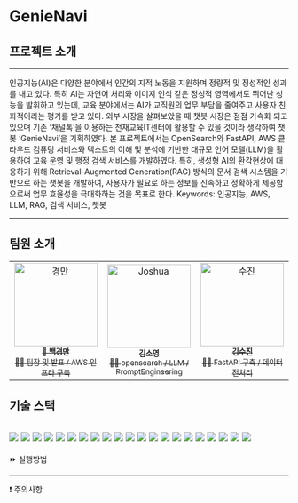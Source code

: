 # GenieNavi

## 프로젝트 소개
------
인공지능(AI)은 다양한 분야에서 인간의 지적 노동을 지원하며 정량적 및 정성적인 성과를 내고 있다. 특히 AI는 자연어 처리와 이미지 인식 같은 정성적 영역에서도 뛰어난 성능을 발휘하고 있는데, 
교육 분야에서는 AI가 교직원의 업무 부담을 줄여주고 사용자 친화적이라는 평가를 받고 있다. 외부 시장을 살펴보았을 때 챗봇 시장은 점점 가속화 되고 있으며 기존 ‘채널톡’을 이용하는 천재교육IT센터에 활용할 수 있을 것이라 생각하여 챗봇 ‘GenieNavi’을 기획하였다. 본 프로젝트에서는 OpenSearch와 FastAPI, AWS 클라우드 컴퓨팅 서비스와 텍스트의 이해 및 분석에 기반한 대규모 언어 모델(LLM)을 활용하여 교육 운영 및 행정 검색 서비스를 개발하였다. 특히, 생성형 AI의 환각현상에 대응하기 위해 Retrieval-Augmented Generation(RAG) 방식의 문서 검색 시스템을 기반으로 하는 챗봇을 개발하여, 사용자가 필요로 하는 정보를 신속하고 정확하게 제공함으로써 업무 효율성을 극대화하는 것을 목표로 한다.
Keywords: 인공지능, AWS, LLM, RAG, 검색 서비스, 챗봇

------

## 팀원 소개
<table>
  <tr>
    <td align="center">
      <a href="https://github.com/bgmbgm94">
        <img src="https://github.com/bgmbgm94.png" width="150px;" alt="경만"/>
        <br />
        <sub><b>👑 백경만</b><br>🙋‍♂️ 팀장 및 발표 / AWS 인프라 구축</sub>
      </a>
    </td>
    <td align="center">
      <a href="https://github.com/PlutoJoshua">
        <img src="https://github.com/PlutoJoshua.png" width="150px;" alt="Joshua"/>
        <br />
        <sub><b>김소영</b><br>🙋‍♂️ opensearch / LLM / PromptEngineering </sub>
      </a>
    </td>
    <td align="center">
      <a href="https://github.com/kimsoojin2024">
        <img src="https://github.com/kimsoojin2024.png" width="150px;" alt="수진"/>
        <br />
        <sub><b>김수진</b><br>🙋‍♀️ FastAPI 구축 / 데이터 전처리</sub>
      </a>
    </td>
</table>


## 기술 스택

<img src="https://img.shields.io/badge/Apache Kafka-%3333333.svg?style=for-the-badge&logo=Apache Kafka&logoColor=white"> <img src="https://img.shields.io/badge/docker-%230db7ed.svg?style=for-the-badge&logo=docker&logoColor=white"> 
<img src="https://img.shields.io/badge/Python-3776AB?style=for-the-badge&logo=Python&logoColor=white">
<img src="https://img.shields.io/badge/Flask-000000?style=for-the-badge&logo=Flask&logoColor=white"> <img src="https://img.shields.io/badge/kubernetes-123456?style=for-the-badge&logo=kubernetes&logoColor=white"> <img src="https://img.shields.io/badge/OpenCv-k73aba?style=for-the-badge&logo=OpenCv&logoColor=white"> <img src="https://img.shields.io/badge/TensorFlow-4538ff?style=for-the-badge&logo=TensorFlow&logoColor=white"> <img src="https://img.shields.io/badge/Linux-FCC624?style=for-the-badge&logo=Linux&logoColor=white"> <img src="https://img.shields.io/badge/Ubuntu-E95420?style=for-the-badge&logo=Ubuntu&logoColor=white"> <img src="https://img.shields.io/badge/Rest api-ff38db?style=for-the-badge&logo=Rest api&logoColor=white"> <img src="https://img.shields.io/badge/MongoDB-47A248?style=for-the-badge&logo=MongoDB&logoColor=white"> <img src="https://img.shields.io/badge/Git-06D6A9?style=for-the-badge&logo=Git&logoColor=white"> <img src="https://img.shields.io/badge/Github-181717?style=for-the-badge&logo=Github&logoColor=white"> <img src="https://img.shields.io/badge/Dlib-008000?style=for-the-badge&logo=Dlib&logoColor=white"> <img src="https://img.shields.io/badge/cmake-064F8C?style=for-the-badge&logo=cmake&logoColor=white"> <img src="https://img.shields.io/badge/numpy-0093DD?style=for-the-badge&logo=numpy&logoColor=white"> <img src="https://img.shields.io/badge/keras-b30000?style=for-the-badge&logo=keras&logoColor=white"> <img src="https://img.shields.io/badge/local-7FEE64?style=for-the-badge&logo=local&logoColor=white"> <img src="https://img.shields.io/badge/virtualbox-8BC0D0?style=for-the-badge&logo=virtualbox&logoColor=white"> <img src="https://img.shields.io/badge/anaconda-FFA116?style=for-the-badge&logo=anaconda&logoColor=white"> <img src="https://img.shields.io/badge/redis-FF4438?style=for-the-badge&logo=redis&logoColor=white">
------
⏩ 실행방법

-----
❗ 주의사항
